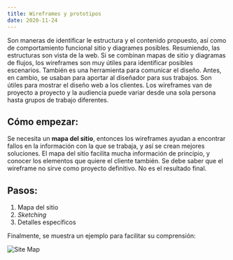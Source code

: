 ```yaml
---
title: Wireframes y prototipos
date: 2020-11-24
---
```

Son maneras de identificar le estructura y el contenido propuesto, así como de comportamiento funcional sitio y diagrames posibles. Resumiendo, las estructuras son vista de la web. Si se combinan mapas de sitio y diagramas de flujos, los wireframes son muy útiles para identificar posibles escenarios. También es una herramienta para comunicar el diseño.
Antes, en cambio, se usaban para aportar al diseñador para sus trabajos. Son útiles para mostrar el diseño web a los clientes. Los wireframes van de proyecto a proyecto y la audiencia puede variar desde una sola persona hasta grupos de trabajo diferentes.

## Cómo empezar:
Se necesita un __mapa del sitio__, entonces los wireframes ayudan a encontrar fallos en la información con la que se trabaja, y así se crean mejores soluciones.
El mapa del sitio facilita mucha información de principio, y conocer los elementos que quiere el cliente también. Se debe saber que el wireframe no sirve como proyecto definitivo. No es el resultado final.

## Pasos:
1. Mapa del sitio
2. _Sketching_
3. Detalles específicos

Finalmente, se muestra un ejemplo para facilitar su comprensión:

![Site Map](https://sites.google.com/site/httpnissansalinacruzcom/_/rsrc/1349305138831/mapa-de-sitio/MAPA%20DE%20SITIO.jpg)